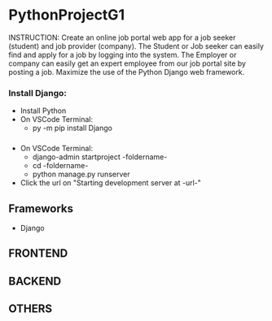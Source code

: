 # PythonProjectG1

INSTRUCTION: Create an online job portal web app for a job seeker (student) and job provider (company). The Student or Job seeker can easily find and apply for a job by logging into the system. The Employer or company can easily get an expert employee from our job portal site by posting a job. Maximize the use of the Python Django web framework.

### Install Django:
- Install Python
- On VSCode Terminal:
  - py -m pip install Django
### 
- On VSCode Terminal:
  - django-admin startproject -foldername-
  - cd -foldername-
  - python manage.py runserver
- Click the url on "Starting development server at -url-"
 
## Frameworks
 - Django

## FRONTEND

## BACKEND

## OTHERS
